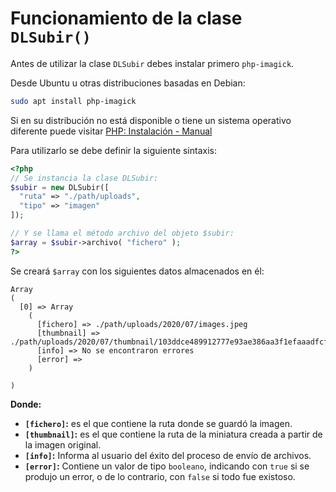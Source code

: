 # Funcionamiento de la clase `DLSubir()`

Antes de utilizar la clase `DLSubir` debes instalar primero `php-imagick`.

Desde Ubuntu u otras distribuciones basadas en Debian:

``` bash
sudo apt install php-imagick
```

Si en su distribución no está disponible o tiene un sistema operativo diferente puede visitar [PHP: Instalación - Manual](https://www.php.net/manual/es/imagick.installation.php)

Para utilizarlo se debe definir la siguiente sintaxis:

``` php
<?php
// Se instancia la clase DLSubir:
$subir = new DLSubir([
  "ruta" => "./path/uploads",
  "tipo" => "imagen"
]);

// Y se llama el método archivo del objeto $subir: 
$array = $subir->archivo( "fichero" );
?>
```

Se creará `$array` con los siguientes datos almacenados en él:

``` none
Array
(
  [0] => Array
    (
      [fichero] => ./path/uploads/2020/07/images.jpeg
      [thumbnail] => ./path/uploads/2020/07/thumbnail/103ddce489912777e93ae386aa3f1efaaadfcf2f.jpeg
      [info] => No se encontraron errores
      [error] => 
    )

)
```

**Donde:**

+ **`[fichero]`:** es el que contiene la ruta donde se guardó la imagen.
+ **`[thumbnail]`:** es el que contiene la ruta de la miniatura creada a partir de la imagen original.
+ **`[info]`:** Informa al usuario del éxito del proceso de envío de archivos.
+ **`[error]`:** Contiene un valor de tipo `booleano`, indicando con `true` si se produjo un error, o de lo contrario, con `false` si todo fue existoso.
